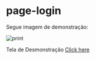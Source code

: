 # page-login

Segue imagem de demonstração:

<img src="https://user-images.githubusercontent.com/69088071/92290816-ea121400-eeeb-11ea-9086-ffed64a76732.png" alt="print">


<p>Tela de Desmonstração <a href="https://login-page-eight.vercel.app/" target="_blank">Click here</a>
